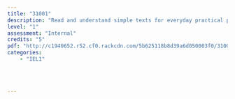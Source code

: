```yaml
---
title: "31001"
description: "Read and understand simple texts for everyday practical purposes (EL)"
level: "1"
assessment: "Internal"
credits: "5"
pdf: "http://c1940652.r52.cf0.rackcdn.com/5b625118b8d39a6d050003f0/31001-(1).pdf"
categories:
    - "IEL1"
    
    
    
    
---
```

